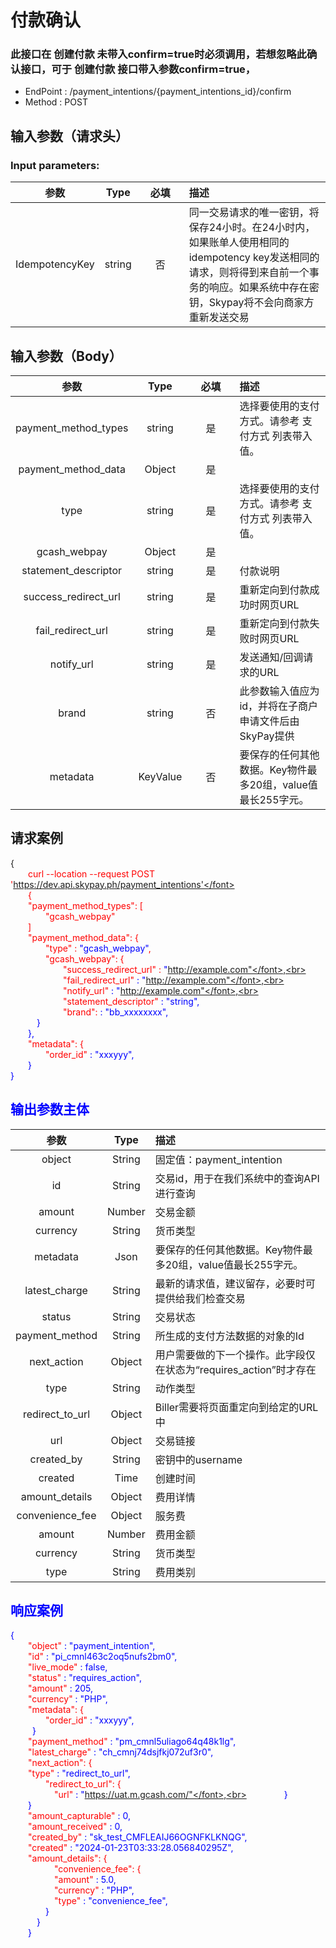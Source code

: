 # 付款确认 
### 此接口在 创建付款 未带入confirm=true时必须调用，若想忽略此确认接口，可于 创建付款 接口带入参数confirm=true，

 - EndPoint	: /payment_intentions/{payment_intentions_id}/confirm
 - Method	: POST

## 输入参数（请求头）
### Input parameters:
|       参数   | Type         |   <div style="width:60px">必填</div>   |  描述|
|:-------------------------:|:-----------:|    :-----------:   |   :-----       | 
|IdempotencyKey |string|否|同一交易请求的唯一密钥，将保存24小时。在24小时内，如果账单人使用相同的idempotency key发送相同的请求，则将得到来自前一个事务的响应。如果系统中存在密钥，Skypay将不会向商家方重新发送交易|

## 输入参数（Body）
|       参数                | Type         | <div style="width:60px">必填</div>   |  描述|
|:-------------------------:|:-----------:|    :-----------:    |   :-----       | 
|payment_method_types   | string |是 | 选择要使用的支付方式。请参考 支付方式 列表带入值。|
|payment_method_data|Object |是||
|type   | string |是 | 选择要使用的支付方式。请参考 支付方式 列表带入值。|
| gcash_webpay  |  Object|是  | |
|statement_descriptor   | string |是 |付款说明|
|success_redirect_url   | string |是 |重新定向到付款成功时网页URL|
|fail_redirect_url   | string |是 |重新定向到付款失败时网页URL|
|notify_url   | string |是 |发送通知/回调请求的URL|
|brand   | string |否 |此参数输入值应为id，并将在子商户申请文件后由SkyPay提供|
|metadata   | KeyValue |否 |要保存的任何其他数据。Key物件最多20组，value值最长255字元。|

## 请求案例

{<br>
    <font color=red>&ensp;&ensp;&ensp;&ensp;curl --location --request POST 'https://dev.api.skypay.ph/payment_intentions'</font> <br>
    &ensp;&ensp;&ensp;&ensp;{<br>
    <font color=red>&ensp;&ensp;&ensp;&ensp;"payment_method_types": [ </font> <br>
    <font color=red>&ensp;&ensp;&ensp;&ensp;&ensp;&ensp;&ensp;&ensp;"gcash_webpay"</font><br>
    &ensp;&ensp;&ensp;&ensp;]<br>
    <font color=red>&ensp;&ensp;&ensp;&ensp;"payment_method_data": {</font><br>
    <font color=red>&ensp;&ensp;&ensp;&ensp;&ensp;&ensp;&ensp;&ensp;"type"</font> : <font color=blue>"gcash_webpay"</font>,<br>
    <font color=red>&ensp;&ensp;&ensp;&ensp;&ensp;&ensp;&ensp;&ensp;"gcash_webpay": {</font><br>
    <font color=red>&ensp;&ensp;&ensp;&ensp;&ensp;&ensp;&ensp;&ensp;&ensp;&ensp;&ensp;&ensp;"success_redirect_url"</font> : <font color=blue>"http://example.com"</font>,<br>
    <font color=red>&ensp;&ensp;&ensp;&ensp;&ensp;&ensp;&ensp;&ensp;&ensp;&ensp;&ensp;&ensp;"fail_redirect_url"</font> : <font color=blue>"http://example.com"</font>,<br>
    <font color=red>&ensp;&ensp;&ensp;&ensp;&ensp;&ensp;&ensp;&ensp;&ensp;&ensp;&ensp;&ensp;"notify_url"</font> : <font color=blue>"http://example.com"</font>,<br>
    <font color=red>&ensp;&ensp;&ensp;&ensp;&ensp;&ensp;&ensp;&ensp;&ensp;&ensp;&ensp;&ensp;"statement_descriptor"</font> : <font color=blue>"string"</font>,<br>
     <font color=red>&ensp;&ensp;&ensp;&ensp;&ensp;&ensp;&ensp;&ensp;&ensp;&ensp;&ensp;&ensp;"brand": </font>: <font color=blue>"bb_xxxxxxxx"</font>,<br>
    &ensp;&ensp;&ensp;&ensp;&ensp;&ensp;}<br>
    &ensp;&ensp;&ensp;&ensp;},<br>
    <font color=red>&ensp;&ensp;&ensp;&ensp;"metadata": {</font><br>
    <font color=red>&ensp;&ensp;&ensp;&ensp;&ensp;&ensp;&ensp;&ensp;"order_id"</font> : <font color=blue>"xxxyyy"</font>,<br>
    &ensp;&ensp;&ensp;&ensp;}<br>
}

## 输出参数主体
|       参数                | Type         |   描述|
|:-------------------------:|:-----------:|     :------     |
|object     |   String  |固定值：payment_intention|
|id     |   String  |交易id，用于在我们系统中的查询API进行查询|
|amount     |   Number  |交易金额|
|currency   |   String  |货币类型|
|metadata   |   Json    |要保存的任何其他数据。Key物件最多20组，value值最长255字元。|
|latest_charge     |   String  |最新的请求值，建议留存，必要时可提供给我们检查交易|
|status     |   String  |交易状态|
|payment_method     |   String  |所生成的支付方法数据的对象的Id|
|next_action     |   Object   |用户需要做的下一个操作。此字段仅在状态为“requires_action”时才存在|
|type     |   String  |动作类型|
|redirect_to_url     |   Object  |Biller需要将页面重定向到给定的URL中|
|url     |   Object  |交易链接|
|created_by     |   String  |密钥中的username|
|created     |   Time  |创建时间|
|amount_details     |   Object  |费用详情|
|convenience_fee     |   Object  |服务费|
|amount     |   Number  |费用金额|
|currency     |   String  |货币类型|
|type     |   String  |费用类别|


## 响应案例
{<br>
    <font color=red>&ensp;&ensp;&ensp;&ensp;"object"</font> : <font color=blue>"payment_intention"</font>,<br>
    <font color=red>&ensp;&ensp;&ensp;&ensp;"id"</font> : <font color=blue>"pi_cmnl463c2oq5nufs2bm0"</font>,<br>
    <font color=red>&ensp;&ensp;&ensp;&ensp;"live_mode"</font> : <font color=blue>false</font>,<br>
    <font color=red>&ensp;&ensp;&ensp;&ensp;"status"</font> : <font color=blue>"requires_action"</font>,<br>
    <font color=red>&ensp;&ensp;&ensp;&ensp;"amount"</font> : <font color=blue>205</font>,<br>
    <font color=red>&ensp;&ensp;&ensp;&ensp;"currency"</font> : <font color=blue>"PHP"</font>,<br>
    <font color=red>&ensp;&ensp;&ensp;&ensp;"metadata": {</font><br>
    <font color=red>&ensp;&ensp;&ensp;&ensp;&ensp;&ensp;&ensp;&ensp;"order_id"</font> : <font color=blue>"xxxyyy"</font>,<br>
    &ensp;&ensp;&ensp;&ensp;&ensp;}<br>
    <font color=red>&ensp;&ensp;&ensp;&ensp;"payment_method"</font> : <font color=blue>"pm_cmnl5uliago64q48k1lg"</font>,<br>
    <font color=red>&ensp;&ensp;&ensp;&ensp;"latest_charge"</font> : <font color=blue>"ch_cmnj74dsjfkj072uf3r0"</font>,<br>
    <font color=red>&ensp;&ensp;&ensp;&ensp;"next_action": {</font><br>
    <font color=red>&ensp;&ensp;&ensp;&ensp;"type"</font> : <font color=blue>"redirect_to_url"</font>,<br>
    <font color=red>&ensp;&ensp;&ensp;&ensp;&ensp;&ensp;&ensp;&ensp;"redirect_to_url": {</font><br>
    <font color=red>&ensp;&ensp;&ensp;&ensp;&ensp;&ensp;&ensp;&ensp;&ensp;&ensp;"url"</font> : <font color=blue>"https://uat.m.gcash.com/"</font>,<br>
    &ensp;&ensp;&ensp;&ensp;&ensp;&ensp;&ensp;&ensp;}<br>
    &ensp;&ensp;&ensp;&ensp;}<br>
    <font color=red>&ensp;&ensp;&ensp;&ensp;"amount_capturable"</font> : <font color=blue>0</font>,<br>
    <font color=red>&ensp;&ensp;&ensp;&ensp;"amount_received"</font> : <font color=blue>0</font>,<br>
    <font color=red>&ensp;&ensp;&ensp;&ensp;"created_by"</font> : <font color=blue>"sk_test_CMFLEAIJ66OGNFKLKNQG"</font>,<br>
    <font color=red>&ensp;&ensp;&ensp;&ensp;"created"</font> : <font color=blue>"2024-01-23T03:33:28.056840295Z"</font>,<br>
    <font color=red>&ensp;&ensp;&ensp;&ensp;"amount_details": {</font><br>
    <font color=red>&ensp;&ensp;&ensp;&ensp;&ensp;&ensp;&ensp;&ensp;&ensp;&ensp;"convenience_fee": {</font><br>
    <font color=red>&ensp;&ensp;&ensp;&ensp;&ensp;&ensp;&ensp;&ensp;&ensp;&ensp;"amount"</font> : <font color=blue> 5.0</font>,<br>
    <font color=red>&ensp;&ensp;&ensp;&ensp;&ensp;&ensp;&ensp;&ensp;&ensp;&ensp;"currency"</font> : <font color=blue>"PHP"</font>,<br>
    <font color=red>&ensp;&ensp;&ensp;&ensp;&ensp;&ensp;&ensp;&ensp;&ensp;&ensp;"type"</font> : <font color=blue>"convenience_fee"</font>,<br>
    &ensp;&ensp;&ensp;&ensp;&ensp;&ensp;&ensp;&ensp;}<br>
    &ensp;&ensp;&ensp;&ensp;&ensp;&ensp;}<br>
    &ensp;&ensp;&ensp;&ensp;}<br>
